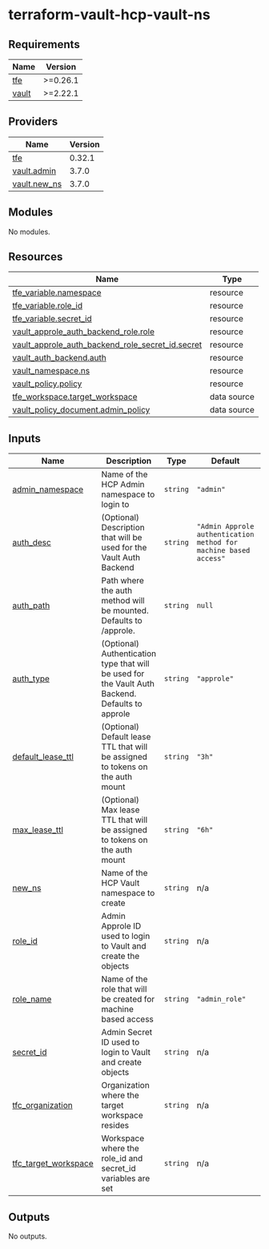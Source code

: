 # terraform-vault-hcp-vault-ns

<!-- BEGINNING OF PRE-COMMIT-TERRAFORM DOCS HOOK -->
## Requirements

| Name | Version |
|------|---------|
| <a name="requirement_tfe"></a> [tfe](#requirement\_tfe) | >=0.26.1 |
| <a name="requirement_vault"></a> [vault](#requirement\_vault) | >=2.22.1 |

## Providers

| Name | Version |
|------|---------|
| <a name="provider_tfe"></a> [tfe](#provider\_tfe) | 0.32.1 |
| <a name="provider_vault.admin"></a> [vault.admin](#provider\_vault.admin) | 3.7.0 |
| <a name="provider_vault.new_ns"></a> [vault.new\_ns](#provider\_vault.new\_ns) | 3.7.0 |

## Modules

No modules.

## Resources

| Name | Type |
|------|------|
| [tfe_variable.namespace](https://registry.terraform.io/providers/hashicorp/tfe/latest/docs/resources/variable) | resource |
| [tfe_variable.role_id](https://registry.terraform.io/providers/hashicorp/tfe/latest/docs/resources/variable) | resource |
| [tfe_variable.secret_id](https://registry.terraform.io/providers/hashicorp/tfe/latest/docs/resources/variable) | resource |
| [vault_approle_auth_backend_role.role](https://registry.terraform.io/providers/hashicorp/vault/latest/docs/resources/approle_auth_backend_role) | resource |
| [vault_approle_auth_backend_role_secret_id.secret](https://registry.terraform.io/providers/hashicorp/vault/latest/docs/resources/approle_auth_backend_role_secret_id) | resource |
| [vault_auth_backend.auth](https://registry.terraform.io/providers/hashicorp/vault/latest/docs/resources/auth_backend) | resource |
| [vault_namespace.ns](https://registry.terraform.io/providers/hashicorp/vault/latest/docs/resources/namespace) | resource |
| [vault_policy.policy](https://registry.terraform.io/providers/hashicorp/vault/latest/docs/resources/policy) | resource |
| [tfe_workspace.target_workspace](https://registry.terraform.io/providers/hashicorp/tfe/latest/docs/data-sources/workspace) | data source |
| [vault_policy_document.admin_policy](https://registry.terraform.io/providers/hashicorp/vault/latest/docs/data-sources/policy_document) | data source |

## Inputs

| Name | Description | Type | Default | Required |
|------|-------------|------|---------|:--------:|
| <a name="input_admin_namespace"></a> [admin\_namespace](#input\_admin\_namespace) | Name of the HCP Admin namespace to login to | `string` | `"admin"` | no |
| <a name="input_auth_desc"></a> [auth\_desc](#input\_auth\_desc) | (Optional) Description that will be used for the Vault Auth Backend | `string` | `"Admin Approle authentication method for machine based access"` | no |
| <a name="input_auth_path"></a> [auth\_path](#input\_auth\_path) | Path where the auth method will be mounted. Defaults to /approle. | `string` | `null` | no |
| <a name="input_auth_type"></a> [auth\_type](#input\_auth\_type) | (Optional) Authentication type that will be used for the Vault Auth Backend. Defaults to approle | `string` | `"approle"` | no |
| <a name="input_default_lease_ttl"></a> [default\_lease\_ttl](#input\_default\_lease\_ttl) | (Optional) Default lease TTL that will be assigned to tokens on the auth mount | `string` | `"3h"` | no |
| <a name="input_max_lease_ttl"></a> [max\_lease\_ttl](#input\_max\_lease\_ttl) | (Optional) Max lease TTL that will be assigned to tokens on the auth mount | `string` | `"6h"` | no |
| <a name="input_new_ns"></a> [new\_ns](#input\_new\_ns) | Name of the HCP Vault namespace to create | `string` | n/a | yes |
| <a name="input_role_id"></a> [role\_id](#input\_role\_id) | Admin Approle ID used to login to Vault and create the objects | `string` | n/a | yes |
| <a name="input_role_name"></a> [role\_name](#input\_role\_name) | Name of the role that will be created for machine based access | `string` | `"admin_role"` | no |
| <a name="input_secret_id"></a> [secret\_id](#input\_secret\_id) | Admin Secret ID used to login to Vault and create objects | `string` | n/a | yes |
| <a name="input_tfc_organization"></a> [tfc\_organization](#input\_tfc\_organization) | Organization where the target workspace resides | `string` | n/a | yes |
| <a name="input_tfc_target_workspace"></a> [tfc\_target\_workspace](#input\_tfc\_target\_workspace) | Workspace where the role\_id and secret\_id variables are set | `string` | n/a | yes |

## Outputs

No outputs.
<!-- END OF PRE-COMMIT-TERRAFORM DOCS HOOK -->

